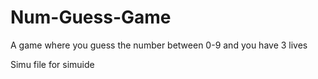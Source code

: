 # Num-Guess-Game
A game where you guess the number between 0-9 and you have 3 lives 

Simu file for simuide 
